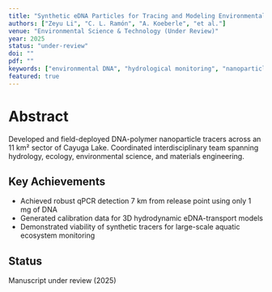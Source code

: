 ```yaml
---
title: "Synthetic eDNA Particles for Tracing and Modeling Environmental DNA Transport in a Large Lake System"
authors: ["Zeyu Li", "C. L. Ramón", "A. Koeberle", "et al."]
venue: "Environmental Science & Technology (Under Review)"
year: 2025
status: "under-review"
doi: ""
pdf: ""
keywords: ["environmental DNA", "hydrological monitoring", "nanoparticle tracers", "DNA-polymer composites", "qPCR"]
featured: true
---
```


# Abstract

Developed and field-deployed DNA-polymer nanoparticle tracers across an 11 km² sector of Cayuga Lake. Coordinated interdisciplinary team spanning hydrology, ecology, environmental science, and materials engineering.

## Key Achievements

- Achieved robust qPCR detection 7 km from release point using only 1 mg of DNA
- Generated calibration data for 3D hydrodynamic eDNA-transport models
- Demonstrated viability of synthetic tracers for large-scale aquatic ecosystem monitoring

## Status

Manuscript under review (2025)

